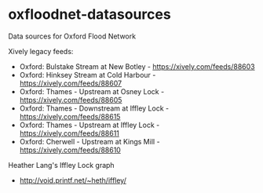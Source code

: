oxfloodnet-datasources
======================

Data sources for Oxford Flood Network


Xively legacy feeds:
* Oxford: Bulstake Stream at New Botley - https://xively.com/feeds/88603
* Oxford: Hinksey Stream at Cold Harbour - https://xively.com/feeds/88607
* Oxford: Thames - Upstream at Osney Lock - https://xively.com/feeds/88605
* Oxford: Thames - Downstream at Iffley Lock - https://xively.com/feeds/88615
* Oxford: Thames - Upstream at Iffley Lock - https://xively.com/feeds/88611
* Oxford: Cherwell - Upstream at Kings Mill - https://xively.com/feeds/88610

Heather Lang's Iffley Lock graph
* http://void.printf.net/~heth/iffley/

